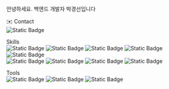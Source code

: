 
안녕하세요. 백엔드 개발자 박경선입니다

✉️ Contact<br>
![Static Badge](https://img.shields.io/badge/kyeongseonp12%40gmail.com-%23EA4335?logo=gmail&logoColor=fff)


Skills<br>
![Static Badge](https://img.shields.io/badge/Java-0A4D68)
![Static Badge](https://img.shields.io/badge/Spring-%236DB33F?logo=spring&logoColor=fff)
![Static Badge](https://img.shields.io/badge/SpringSecurity-%236DB33F?logo=springsecurity&logoColor=fff)
![Static Badge](https://img.shields.io/badge/QueryDsl-4D3C77)
![Static Badge](https://img.shields.io/badge/JPA-99A98F)<br>
![Static Badge](https://img.shields.io/badge/Mysql-%234479A1?logo=mysql&logoColor=fff)
![Static Badge](https://img.shields.io/badge/AWS-%23232F3E?logo=amazonaws&logoColor=fff)
![Static Badge](https://img.shields.io/badge/HTML-%23E34F26?logo=html5&logoColor=fff)
![Static Badge](https://img.shields.io/badge/CSS3-%231572B6?logo=css3&logoColor=fff)


Tools<br>
![Static Badge](https://img.shields.io/badge/intelliJ-%23000000?logo=intellijidea)
![Static Badge](https://img.shields.io/badge/VScode-%23007ACC?logo=visualstudiocode)
![Static Badge](https://img.shields.io/badge/Git-%23F05032?logo=Git&logoColor=fff)

